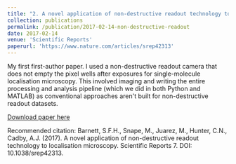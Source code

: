 ```yaml
---
title: "2. A novel application of non-destructive readout technology to localisation microscopy"
collection: publications
permalink: /publication/2017-02-14-non-destructive-readout
date: 2017-02-14
venue: 'Scientific Reports'
paperurl: 'https://www.nature.com/articles/srep42313'
---
```

My first first-author paper. I used a non-destructive readout camera that does not empty the pixel wells after exposures for single-molecule localisation microscopy. This involved imaging and writing the entire processing and analysis pipeline (which we did in both Python and MATLAB) as conventional approaches aren't built for non-destructive readout datasets.

[Download paper here](https://www.nature.com/articles/srep42313)

Recommended citation: Barnett, S.F.H., Snape, M., Juarez, M., Hunter, C.N., Cadby, A.J. (2017). A novel application of non-destructive readout technology to localisation microscopy. Scientific Reports 7. DOI: 10.1038/srep42313.
